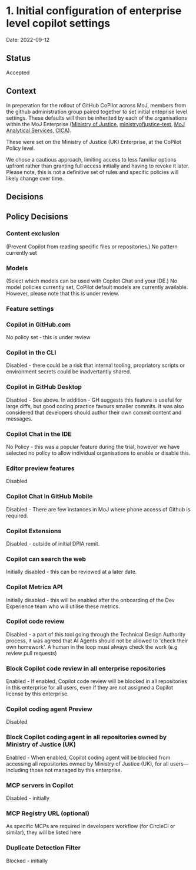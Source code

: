 # 1. Initial configuration of enterprise level copilot settings

Date: 2022-09-12

## Status

Accepted

## Context

In preperation for the rollout of GitHub CoPilot across MoJ, members from the github administration group paired together to set initial enteprise level settings.
These defaults will then be inherited by each of the organisations within the MoJ Enterprise ([Ministry of Justice](https://github.com/ministryofjustice), [ministryofjustice-test](https://github.com/ministryofjustice-test), [MoJ Analytical Services](https://github.com/moj-analytical-services), [CICA](https://github.com/CriminalInjuriesCompensationAuthority)).

These were set on the Ministry of Justice (UK) Enterprise, at the CoPilot Policy level.

We chose a cautious approach, limiting access to less familiar options upfront rather than granting full access initially and having to revoke it later. Please note, this is not a definitive set of rules and specific policies will likely change over time.

## Decisions

## Policy Decisions
### Content exclusion
(Prevent Copilot from reading specific files or repositories.)
No pattern currently set

### Models
(Select which models can be used with Copilot Chat and your IDE.)
No model policies currently set, CoPilot default models are currently available. However, please note that this is under review.

### Feature settings

### Copilot in GitHub.com
No policy set - this is under review

### Copilot in the CLI
Disabled - there could be a risk that internal tooling, propriatory scripts or environment secrets could be inadvertantly shared.

### Copilot in GitHub Desktop
Disabled - See above. In addition - GH suggests this feature is useful for large diffs, but good coding practice favours smaller commits. It was also considered that developers should author their own commit content and messages.

### Copilot Chat in the IDE
No Policy - this was a popular feature during the trial, however we have selected no policy to allow individual organisations to enable or disable this.

### Editor preview features
Disabled


### Copilot Chat in GitHub Mobile
Disabled - There are few instances in MoJ where phone access of Github is required.


### Copilot Extensions
Disabled - outside of initial DPIA remit.

### Copilot can search the web
Initially disabled - this can be reviewed at a later date.

### Copilot Metrics API
Initially disabled - this will be enabled after the onboarding of the Dev Experience team who will utilise these metrics.

### Copilot code review
Disabled - a part of this tool going through the Technical Design Authority process, it was agreed that AI Agents should not be allowed to 'check their own homework'. A human in the loop must always check the work (e.g review pull requests)

### Block Copilot code review in all enterprise repositories
Enabled - If enabled, Copilot code review will be blocked in all repositories in this enterprise for all users, even if they are not assigned a Copilot license by this enterprise.

### Copilot coding agent Preview
Disabled

### Block Copilot coding agent in all repositories owned by Ministry of Justice (UK)
Enabled - When enabled, Copilot coding agent will be blocked from accessing all repositories owned by Ministry of Justice (UK), for all users—including those not managed by this enterprise.

### MCP servers in Copilot
Disabled - initially

### MCP Registry URL (optional)
As specific MCPs are required in developers workflow (for CircleCI or similar), they will be listed here

### Duplicate Detection Filter
Blocked - initially